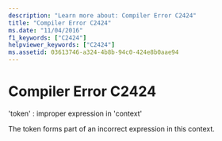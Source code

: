 ```yaml
---
description: "Learn more about: Compiler Error C2424"
title: "Compiler Error C2424"
ms.date: "11/04/2016"
f1_keywords: ["C2424"]
helpviewer_keywords: ["C2424"]
ms.assetid: 03613746-a324-4b8b-94c0-424e8b0aae94
---
```

# Compiler Error C2424

'token' : improper expression in 'context'

The token forms part of an incorrect expression in this context.
